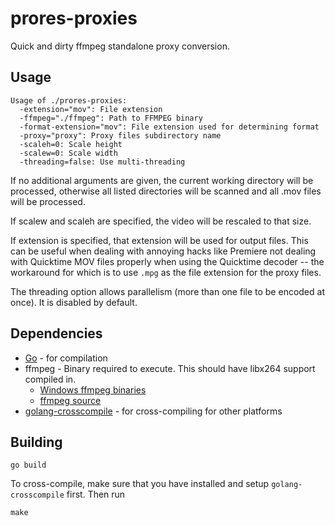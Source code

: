 # prores-proxies

Quick and dirty ffmpeg standalone proxy conversion.

## Usage

```
Usage of ./prores-proxies:
  -extension="mov": File extension
  -ffmpeg="./ffmpeg": Path to FFMPEG binary
  -format-extension="mov": File extension used for determining format
  -proxy="proxy": Proxy files subdirectory name
  -scaleh=0: Scale height
  -scalew=0: Scale width
  -threading=false: Use multi-threading
```

If no additional arguments are given, the current working directory will be
processed, otherwise all listed directories will be scanned and all .mov
files will be processed.

If scalew and scaleh are specified, the video will be rescaled to that size.

If extension is specified, that extension will be used for output files. This
can be useful when dealing with annoying hacks like Premiere not dealing with
Quicktime MOV files properly when using the Quicktime decoder -- the
workaround for which is to use ```.mpg``` as the file extension for the
proxy files.

The threading option allows parallelism (more than one file to be encoded
at once). It is disabled by default.

## Dependencies

 * [Go](http://golang.org) - for compilation
 * ffmpeg - Binary required to execute. This should have libx264 support compiled in.
   - [Windows ffmpeg binaries](http://ffmpeg.zeranoe.com/builds/)
   - [ffmpeg source](https://github.com/FFmpeg/FFmpeg)
 * [golang-crosscompile](https://github.com/davecheney/golang-crosscompile) - for cross-compiling for other platforms

## Building

```
go build
```

To cross-compile, make sure that you have installed and setup
``golang-crosscompile`` first. Then run

```
make
```

